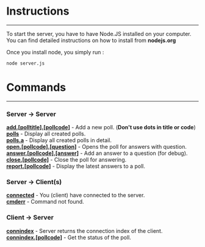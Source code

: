 Instructions
==
***
To start the server, you have to have Node.JS installed on your computer. You can find detailed instructions on how to install from **nodejs.org**

Once you install node, you simply run : 
```
node server.js
```

Commands
==
***
### Server -> Server
<u>**add.[polltitle].[pollcode]**</u> - Add a new poll. (**Don't use dots in title or code**) <br>
<u>**polls**</u> - Display all created polls. <br>
<u>**polls.a**</u> - Display all created polls in detail. <br>
<u>**open.[pollcode].[question]**</u> - Opens the poll for answers with question. <br>
<u>**answer.[pollcode].[answer]**</u> - Add an answer to a question (for debug). <br>
<u>**close.[pollcode]**</u> - Close the poll for answering. <br>
<u>**report.[pollcode]**</u> - Display the latest answers to a poll. <br>


### Server -> Client(s)
<u>**connected**</u> - You (client) have connected to the server. <br>
<u>**cmderr**</u> - Command not found. <br>


### Client -> Server
<u>**connindex**</u> - Server returns the connection index of the client. <br>
<u>**connindex.[pollcode]**</u> - Get the status of the poll. <br>



